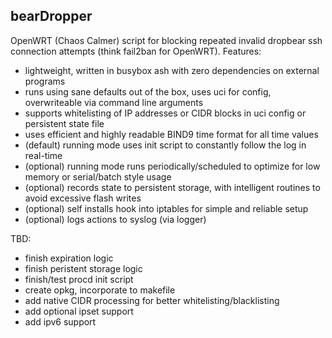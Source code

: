 ## bearDropper 

OpenWRT (Chaos Calmer) script for blocking repeated invalid dropbear ssh connection attempts (think fail2ban for OpenWRT).  Features:
 - lightweight, written in busybox ash with zero dependencies on external programs
 - runs using sane defaults out of the box, uses uci for config, overwriteable via command line arguments
 - supports whitelisting of IP addresses or CIDR blocks in uci config or persistent state file
 - uses efficient and highly readable BIND9 time format for all time values
 - (default) running mode uses init script to constantly follow the log in real-time
 - (optional) running mode runs periodically/scheduled to optimize for low memory or serial/batch style usage
 - (optional) records state to persistent storage, with intelligent routines to avoid excessive flash writes
 - (optional) self installs hook into iptables for simple and reliable setup
 - (optional) logs actions to syslog (via logger)

TBD:
 - finish expiration logic
 - finish peristent storage logic
 - finish/test procd init script
 - create opkg, incorporate to makefile
 - add native CIDR processing for better whitelisting/blacklisting
 - add optional ipset support
 - add ipv6 support

